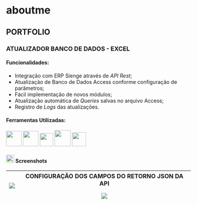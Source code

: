 # aboutme

## PORTFOLIO

###  ATUALIZADOR BANCO DE DADOS - EXCEL

#### Funcionalidades:

 - Integração com ERP Sienge através de *API Rest*;
 - Atualização de Banco de Dados Access conforme configuração de parâmetros;
 - Fácil implementação de novos módulos;
 - Atualização automática de *Queries* salvas no arquivo Access;
 - Registro de *Logs* das atualizações.

#### Ferramentas Utilizadas:

<img width="42" src="https://findicons.com/files/icons/2795/office_2013_hd/256/excel.png" /> <img height="42" src="https://findicons.com/files/icons/2795/office_2013_hd/256/access.png"> <img height="36" src="https://www.excelerateclasses.com/wp-content/uploads/2020/12/iconfinder_file-type-vba_4196094.png" /> <img height="44" src="https://cdn.changelog.com/uploads/icons/topics/kJ/icon_large.png?v=63683332430" /> <img height="38" src="https://psasistemas.com.br/wp-content/uploads/2017/05/Sienge.png" />

#### <img width="22" title="VBA" alt="VBA" src="https://cdn0.iconfinder.com/data/icons/seo-smart-pack/128/grey_new_seo2-38-512.png" /> Screenshots

|<img src="https://media4.giphy.com/media/gJDdffxl7HkqnSa0T0/giphy.gif?cid=790b761187289e98b631cef34dea86da524dc78e9172a233&rid=giphy.gif&ct=g" />|CONFIGURAÇÃO DOS CAMPOS DO RETORNO JSON DA API </p> <img src="https://i.imgur.com/ocignP6.jpg" />|
|---|---|

##### 
